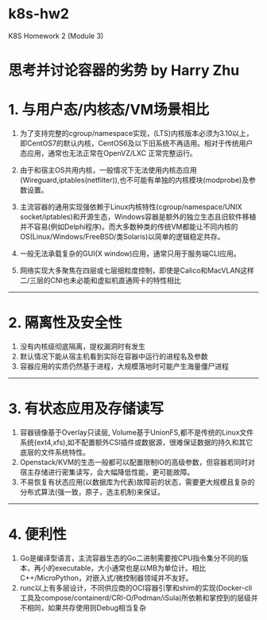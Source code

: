 # k8s-hw2
K8S Homework 2 (Module 3)


# 思考并讨论容器的劣势  by Harry Zhu


# 1. 与用户态/内核态/VM场景相比

1. 为了支持完整的cgroup/namespace实现，(LTS)内核版本必须为3.10以上，即CentOS7的默认内核，CentOS6及以下旧系统不再适用。相对于传统用户态应用，通常也无法正常在OpenVZ/LXC 正常完整运行。

2. 由于和宿主OS共用内核，一般情况下无法使用内核态应用(Wireguard,iptables(netfilter)),也不可能有单独的内核模块(modprobe)及参数设置。

3. 主流容器的通用实现强依赖于Linux内核特性(cgroup/namespace/UNIX socket/iptables)和开源生态，Windows容器是额外的独立生态且旧软件移植并不容易(例如Delphi程序)。而大多数种类的传统VM都能让不同内核的OS(Linux/Windows/FreeBSD/类Solaris)以简单的逻辑稳定共存。

4. 一般无法承载复杂的GUI(X window)应用，通常只用于服务端CLI应用。
 
5. 网络实现大多聚焦在四层或七层细粒度控制，即使是Calico和MacVLAN这样二/三层的CNI也未必能和虚拟机直通网卡的特性相比
-----
# 2. 隔离性及安全性

1. 没有内核级彻底隔离，提权漏洞时有发生
2. 默认情况下能从宿主机看到实际在容器中运行的进程名及参数
3. 容器应用的实质仍然基于进程，大规模落地时可能产生海量僵尸进程
-----

# 3. 有状态应用及存储读写
 1. 容器镜像基于Overlay只读层, Volume基于UnionFS,都不是传统的Linux文件系统(ext4,xfs),如不配置额外CSI插件或数据源，很难保证数据的持久和其它底层的文件系统特性。
 2. Openstack/KVM的生态一般都可以配置限制IO的高级参数，但容器若同时对宿主存储进行密集读写，会大幅降低性能，更可能故障。
 3. 不易恢复有状态应用(以数据库为代表)故障前的状态，需要更大规模且复杂的分布式算法(强一致，原子，选主机制)来保证。


-----
# 4. 便利性
1. Go是编译型语言，主流容器生态的Go二进制需要按CPU指令集分不同的版本，再小的executable，大小通常也是以MB为单位计。相比C++/MicroPython，对嵌入式/微控制器领域并不友好。
2. runc以上有多层设计，不同供应商的OCI容器引擎和shim的实现(Docker-cli工具及compose/containerd/CRI-O/Podman/iSula)所依赖和掌控到的层级并不相同，如果共存使用则Debug相当复杂

